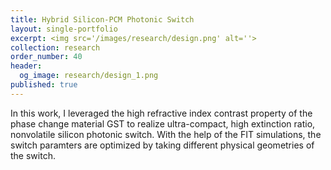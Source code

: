 ```yaml
---
title: Hybrid Silicon-PCM Photonic Switch
layout: single-portfolio
excerpt: <img src='/images/research/design.png' alt=''>
collection: research
order_number: 40
header:
  og_image: research/design_1.png
published: true
---
```


In this work, I leveraged the high refractive index contrast property of the phase change material GST to realize ultra-compact, high extinction ratio, nonvolatile silicon photonic switch. With the help of the FIT simulations, the switch paramters are optimized by taking different physical geometries of the switch.
